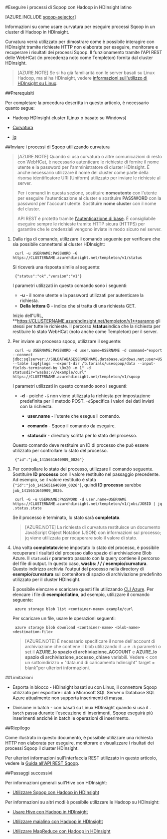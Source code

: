 <properties
   pageTitle="Utilizzare Hadoop Sqoop latino in HDInsight | Microsoft Azure"
   description="Informazioni su come inviare in remoto processi Sqoop a HDInsight utilizzando latino."
   services="hdinsight"
   documentationCenter=""
   authors="mumian"
   manager="jhubbard"
   editor="cgronlun"
    tags="azure-portal"/>

<tags
   ms.service="hdinsight"
   ms.devlang="na"
   ms.topic="article"
   ms.tgt_pltfrm="na"
   ms.workload="big-data"
   ms.date="10/21/2016"
   ms.author="jgao"/>

#<a name="run-sqoop-jobs-with-hadoop-in-hdinsight-with-curl"></a>Eseguire i processi di Sqoop con Hadoop in HDInsight latino

[AZURE.INCLUDE [sqoop-selector](../../includes/hdinsight-selector-use-sqoop.md)]

Informazioni su come usare curvatura per eseguire processi Sqoop in un cluster di Hadoop in HDInsight.

Curvatura verrà utilizzato per dimostrare come è possibile interagire con HDInsight tramite richieste HTTP non elaborate per eseguire, monitorare e recuperare i risultati dei processi Sqoop. Il funzionamento tramite l'API REST delle WebHCat (in precedenza noto come Templeton) fornita dal cluster HDInsight.

> [AZURE.NOTE] Se si ha già familiarità con le server basati su Linux Hadoop, ma si ha HDInsight, vedere [informazioni sull'utilizzo di HDInsight su Linux](hdinsight-hadoop-linux-information.md).

##<a name="prerequisites"></a>Prerequisiti

Per completare la procedura descritta in questo articolo, è necessario quanto segue:

* Hadoop HDInsight cluster (Linux o basato su Windows)

* [Curvatura](http://curl.haxx.se/)

* [jq](http://stedolan.github.io/jq/)

##<a name="submit-sqoop-jobs-by-using-curl"></a>Inviare i processi di Sqoop utilizzando curvatura

> [AZURE.NOTE] Quando si usa curvatura o altre comunicazioni di resto con WebHCat, è necessario autenticare le richieste di fornire il nome utente e la password per l'amministratore di cluster HDInsight. È anche necessario utilizzare il nome del cluster come parte della risorsa identificatore URI (Uniform) utilizzato per inviare le richieste al server.
>
> Per i comandi in questa sezione, sostituire **nomeutente** con l'utente per eseguire l'autenticazione al cluster e sostituire **PASSWORD** con la password per l'account utente. Sostituire **nome cluster** con il nome del cluster.
>
> API REST è protetto tramite [l'autenticazione di base](http://en.wikipedia.org/wiki/Basic_access_authentication). È consigliabile eseguire sempre le richieste tramite HTTP sicura (HTTPS) per garantire che le credenziali vengono inviate in modo sicuro nel server.

1. Dalla riga di comando, utilizzare il comando seguente per verificare che sia possibile connettersi al cluster HDInsight:

        curl -u USERNAME:PASSWORD -G https://CLUSTERNAME.azurehdinsight.net/templeton/v1/status

    Si riceverà una risposta simile al seguente:

        {"status":"ok","version":"v1"}

    I parametri utilizzati in questo comando sono i seguenti:

    * **-u** - il nome utente e la password utilizzati per autenticare la richiesta.
    * **Della lettera G** - indica che si tratta di una richiesta GET.

    Inizio dell'URL, **https://CLUSTERNAME.azurehdinsight.net/templeton/v1**saranno gli stessi per tutte le richieste. Il percorso **/status**indica che la richiesta per restituire lo stato WebHCat (noto anche come Templeton) per il server. 

2. Per inviare un processo sqoop, utilizzare il seguente:


        curl -u USERNAME:PASSWORD -d user.name=USERNAME -d command="export --connect jdbc:sqlserver://SQLDATABASESERVERNAME.database.windows.net;user=USERNAME@SQLDATABASESERVERNAME;password=PASSWORD;database=SQLDATABASENAME --table log4jlogs --export-dir /tutorials/usesqoop/data --input-fields-terminated-by \0x20 -m 1" -d statusdir="wasbs:///example/curl" https://CLUSTERNAME.azurehdinsight.net/templeton/v1/sqoop

    I parametri utilizzati in questo comando sono i seguenti:

    * **-d** - poiché `-G` non viene utilizzata la richiesta per impostazione predefinita per il metodo POST. `-d`Specifica i valori dei dati inviati con la richiesta.

        * **user.name** - l'utente che esegue il comando.

        * **comando** - Sqoop il comando da eseguire.

        * **statusdir** - directory scritta per lo stato del processo.

    Questo comando deve restituire un ID di processo che può essere utilizzato per controllare lo stato del processo.

        {"id":"job_1415651640909_0026"}

3. Per controllare lo stato del processo, utilizzare il comando seguente. Sostituire **ID processo** con il valore restituito nel passaggio precedente. Ad esempio, se il valore restituito è stata `{"id":"job_1415651640909_0026"}`, quindi **ID processo** sarebbe `job_1415651640909_0026`.

        curl -G -u USERNAME:PASSWORD -d user.name=USERNAME https://CLUSTERNAME.azurehdinsight.net/templeton/v1/jobs/JOBID | jq .status.state

    Se il processo è terminato, lo stato sarà **completato**.

    > [AZURE.NOTE] La richiesta di curvatura restituisce un documento JavaScript Object Notation (JSON) con informazioni sul processo; jq viene utilizzata per recuperare solo il valore di stato.

4. Una volta **completato**viene impostato lo stato del processo, è possibile recuperare i risultati del processo dallo spazio di archiviazione Blob Azure. Il `statusdir` parametro passato con la query contiene il percorso del file di output. In questo caso, **wasbs: / / / esempio/curvatura**. Questo indirizzo archivia l'output del processo nella directory di **esempio/curvatura** sul contenitore di spazio di archiviazione predefinito utilizzato per il cluster HDInsight.

    È possibile elencare e scaricare questi file utilizzando [CLI Azure](../xplat-cli-install.md). Per elencare i file di **esempio/latino**, ad esempio, utilizzare il comando seguente:

        azure storage blob list <container-name> example/curl

    Per scaricare un file, usare le operazioni seguenti:

        azure storage blob download <container-name> <blob-name> <destination-file>

    > [AZURE.NOTE] È necessario specificare il nome dell'account di archiviazione che contiene il blob utilizzando il `-a` e `-k` parametri o set il **AZURE\_lo spazio di archiviazione\_ACCOUNT** e **AZURE\_lo spazio di archiviazione\_accesso\_chiave** variabili. Vedere < con un sottoindirizzo = "data.md di caricamento hdinsight" target = blank"per ulteriori informazioni.

##<a name="limitations"></a>Limitazioni

* Esporta in blocco - HDInsight basati su con Linux, il connettore Sqoop utilizzato per esportare i dati a Microsoft SQL Server o Database SQL Azure attualmente non supporta inserimenti di massa.

* Divisione in batch - con basati su Linux HDInsight quando si usa il `-batch` passa durante l'esecuzione di inserimenti, Sqoop eseguirà più inserimenti anziché in batch le operazioni di inserimento.

##<a name="summary"></a>Riepilogo

Come illustrato in questo documento, è possibile utilizzare una richiesta HTTP non elaborata per eseguire, monitorare e visualizzare i risultati dei processi Sqoop il cluster HDInsight.

Per ulteriori informazioni sull'interfaccia REST utilizzato in questo articolo, vedere la <a href="https://sqoop.apache.org/docs/1.99.3/RESTAPI.html" target="_blank">Guida all'API REST Sqoop</a>.

##<a name="next-steps"></a>Passaggi successivi

Per informazioni generali sull'Hive con HDInsight:

* [Utilizzare Sqoop con Hadoop in HDInsight](hdinsight-use-sqoop.md)

Per informazioni su altri modi è possibile utilizzare le Hadoop su HDInsight:

* [Usare Hive con Hadoop in HDInsight](hdinsight-use-hive.md)

* [Utilizzare maialino con Hadoop in HDInsight](hdinsight-use-pig.md)

* [Utilizzare MapReduce con Hadoop in HDInsight](hdinsight-use-mapreduce.md)

[hdinsight-sdk-documentation]: http://msdnstage.redmond.corp.microsoft.com/library/dn479185.aspx

[azure-purchase-options]: http://azure.microsoft.com/pricing/purchase-options/
[azure-member-offers]: http://azure.microsoft.com/pricing/member-offers/
[azure-free-trial]: http://azure.microsoft.com/pricing/free-trial/

[apache-tez]: http://tez.apache.org
[apache-hive]: http://hive.apache.org/
[apache-log4j]: http://en.wikipedia.org/wiki/Log4j
[hive-on-tez-wiki]: https://cwiki.apache.org/confluence/display/Hive/Hive+on+Tez
[import-to-excel]: http://azure.microsoft.com/documentation/articles/hdinsight-connect-excel-power-query/


[hdinsight-use-oozie]: hdinsight-use-oozie.md
[hdinsight-analyze-flight-data]: hdinsight-analyze-flight-delay-data.md




[hdinsight-provision]: hdinsight-provision-clusters.md
[hdinsight-submit-jobs]: hdinsight-submit-hadoop-jobs-programmatically.md
[hdinsight-upload-data]: hdinsight-upload-data.md

[powershell-here-strings]: http://technet.microsoft.com/library/ee692792.aspx


